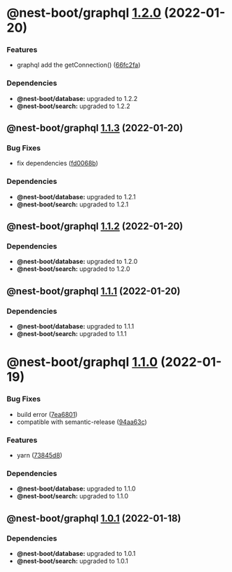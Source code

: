 # @nest-boot/graphql [1.2.0](https://github.com/d4rkcr0w/nest-boot/compare/@nest-boot/graphql@1.1.3...@nest-boot/graphql@1.2.0) (2022-01-20)


### Features

* graphql add the getConnection() ([66fc2fa](https://github.com/d4rkcr0w/nest-boot/commit/66fc2fa515dcb57cc40e87c2fe8784b2f3eebe00))





### Dependencies

* **@nest-boot/database:** upgraded to 1.2.2
* **@nest-boot/search:** upgraded to 1.2.2

## @nest-boot/graphql [1.1.3](https://github.com/d4rkcr0w/nest-boot/compare/@nest-boot/graphql@1.1.2...@nest-boot/graphql@1.1.3) (2022-01-20)


### Bug Fixes

* fix dependencies ([fd0068b](https://github.com/d4rkcr0w/nest-boot/commit/fd0068b0842bb0001038dca8b6375d464dd89ed6))





### Dependencies

* **@nest-boot/database:** upgraded to 1.2.1
* **@nest-boot/search:** upgraded to 1.2.1

## @nest-boot/graphql [1.1.2](https://github.com/d4rkcr0w/nest-boot/compare/@nest-boot/graphql@1.1.1...@nest-boot/graphql@1.1.2) (2022-01-20)





### Dependencies

* **@nest-boot/database:** upgraded to 1.2.0
* **@nest-boot/search:** upgraded to 1.2.0

## @nest-boot/graphql [1.1.1](https://github.com/d4rkcr0w/nest-boot/compare/@nest-boot/graphql@1.1.0...@nest-boot/graphql@1.1.1) (2022-01-20)





### Dependencies

* **@nest-boot/database:** upgraded to 1.1.1
* **@nest-boot/search:** upgraded to 1.1.1

# @nest-boot/graphql [1.1.0](https://github.com/d4rkcr0w/nest-boot/compare/@nest-boot/graphql@1.0.1...@nest-boot/graphql@1.1.0) (2022-01-19)


### Bug Fixes

* build error ([7ea6801](https://github.com/d4rkcr0w/nest-boot/commit/7ea6801200bf4869d17461769335d8887388657c))
* compatible with semantic-release ([94aa63c](https://github.com/d4rkcr0w/nest-boot/commit/94aa63cd1f8f7c850a71180ac6cdc300234a78d1))


### Features

* yarn ([73845d8](https://github.com/d4rkcr0w/nest-boot/commit/73845d8f3b2038c1814faa86b6170bc9a05502aa))





### Dependencies

* **@nest-boot/database:** upgraded to 1.1.0
* **@nest-boot/search:** upgraded to 1.1.0

## @nest-boot/graphql [1.0.1](https://github.com/d4rkcr0w/nest-boot/compare/@nest-boot/graphql@1.0.0...@nest-boot/graphql@1.0.1) (2022-01-18)





### Dependencies

* **@nest-boot/database:** upgraded to 1.0.1
* **@nest-boot/search:** upgraded to 1.0.1
